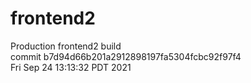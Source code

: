 # frontend2  
Production frontend2 build  
commit b7d94d66b201a2912898197fa5304fcbc92f97f4  
Fri Sep 24 13:13:32 PDT 2021  
